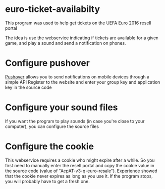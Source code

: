 # euro-ticket-availabilty
This program was used to help get tickets on the UEFA Euro 2016 resell portal

The idea is use the webservice indicating if tickets are available for a given game, and play a sound and send a notification on phones.

# Configure pushover
[Pushover](https://pushover.net) allows you to send notifications on mobile devices through a simple API
Register to the website and enter your group key and application key in the source code

# Configure your sound files
If you want the program to play sounds (in case you're close to your computer), you can configure the source files

# Configure the cookie
This webservice requires a cookie who might expire after a while. So you first need to manually enter the resell portal and copy the cookie value in the source code (value of "AcpAT-v3-q-euro-resale"). Experience showed that the cookie never expires as long as you use it.
If the program stops, you will probably have to get a fresh one.